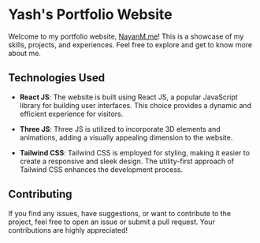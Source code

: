 # Yash's Portfolio Website

Welcome to my portfolio website, [NayanM.me](https://nayanm.me)! This is a showcase of my skills, projects, and experiences. Feel free to explore and get to know more about me.

## Technologies Used

- **React JS**: The website is built using React JS, a popular JavaScript library for building user interfaces. This choice provides a dynamic and efficient experience for visitors.

- **Three JS**: Three JS is utilized to incorporate 3D elements and animations, adding a visually appealing dimension to the website.

- **Tailwind CSS**: Tailwind CSS is employed for styling, making it easier to create a responsive and sleek design. The utility-first approach of Tailwind CSS enhances the development process.

## Contributing

If you find any issues, have suggestions, or want to contribute to the project, feel free to open an issue or submit a pull request. Your contributions are highly appreciated!
